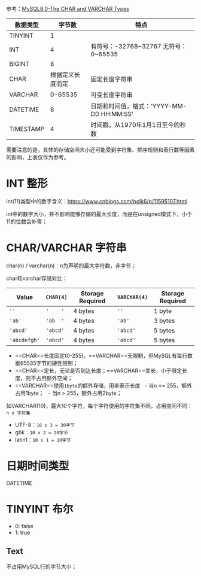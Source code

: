 参考：[MySQL8.0-The CHAR and VARCHAR Types](https://dev.mysql.com/doc/refman/8.0/en/char.html)

| 数据类型  | 字节数           | 特点                                      |
| --------- | ---------------- | ----------------------------------------- |
| TINYINT   | 1                |                                           |
| INT       | 4                | 有符号：-32768~32767 无符号：0~65535      |
| BIGINT    | 8                |                                           |
| CHAR      | 根据定义长度而定 | 固定长度字符串                            |
| VARCHAR   | 0-65535          | 可变长度字符串                            |
| DATETIME  | 8                | 日期和时间值，格式：'YYYY-MM-DD HH:MM:SS' |
| TIMESTAMP | 4                | 时间戳，从1970年1月1日至今的秒数          |


需要注意的是，具体的存储空间大小还可能受到字符集、排序规则和表行数等因素的影响，上表仅作为参考。

# INT 整形
int(11)类型中的数字含义：https://www.cnblogs.com/polk6/p/11595107.html

int中的数字大小，并不影响能够存储的最大长度，而是在unsigned模式下，小于11的位数会补零；

# CHAR/VARCHAR 字符串
char(n) / varchar(n)：n为声明的最大字符数，非字节；

char和varchar存储对比：

| Value        | `CHAR(4)` | Storage Required | `VARCHAR(4)` | Storage Required |
| ------------ | --------- | ---------------- | ------------ | ---------------- |
| `''`         | `'    '`  | 4 bytes          | `''`         | 1 byte           |
| `'ab'`       | `'ab  '`  | 4 bytes          | `'ab'`       | 3 bytes          |
| `'abcd'`     | `'abcd'`  | 4 bytes          | `'abcd'`     | 5 bytes          |
| `'abcdefgh'` | `'abcd'`  | 4 bytes          | `'abcd'`     | 5 bytes          |
- ==CHAR==长度固定(0-255)，==VARCHAR==无限制，但MySQL有每行数据65535字节的硬性限制；
- ==CHAR==定长，无论是否到达长度；==VARCHAR==变长，小于限定长度，则不占用额外空间；
- ==VARCHAR==使用`1byte`的额外存储，用来表示长度
  - 当n <= 255，额外占用1byte；
  - 当n > 255，额外占用2byte；

如VARCHAR(10)，最大10个字符，每个字符使用的字符集不同，占用空间不同：`n x 字符集`
- UTF-8：`10 x 3 = 30字节`
- gbk：`10 x 2 = 20字节`
- latin1：`10 x 1 = 10字节`


# 日期时间类型
DATETIME

# TINYINT 布尔
- 0: false
- 1: true



## Text
不占用MySQL行的字节大小；
